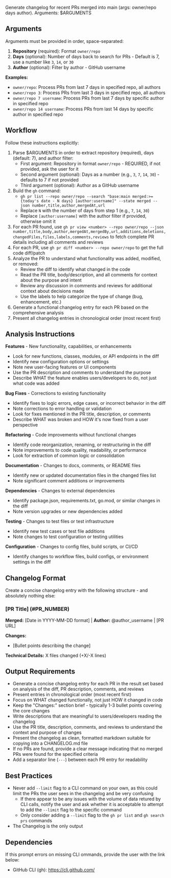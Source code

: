 Generate changelog for recent PRs merged into main (args: owner/repo days author). Arguments: $ARGUMENTS

## Arguments

Arguments must be provided in order, space-separated:
1. **Repository** (required): Format `owner/repo`
2. **Days** (optional): Number of days back to search for PRs - Default is 7, use a number like `3`, `14`, or `30`
3. **Author** (optional): Filter by author - GitHub username

**Examples:**
- `owner/repo`: Process PRs from last 7 days in specified repo, all authors
- `owner/repo 3`: Process PRs from last 3 days in specified repo, all authors
- `owner/repo 7 username`: Process PRs from last 7 days by specific author in specified repo
- `owner/repo 14 username`: Process PRs from last 14 days by specific author in specified repo

## Workflow

Follow these instructions explicitly:
1. Parse $ARGUMENTS in order to extract repository (required), days (default: 7), and author filter:
   - First argument: Repository in format `owner/repo` - REQUIRED, if not provided, ask the user for it
   - Second argument (optional): Days as a number (e.g., `3`, `7`, `14`, `30`) - defaults to 7 if not provided
   - Third argument (optional): Author as a GitHub username
2. Build the `gh` command:
   - `gh pr list --repo owner/repo --search "base:main merged:>={today's date - N days} [author:username]" --state merged --json number,title,author,mergedAt,url`
   - Replace `N` with the number of days from step 1 (e.g., `7`, `14`, `30`)
   - Replace `[author:username]` with the author filter if provided, otherwise omit it
3. For each PR found, use `gh pr view <number> --repo owner/repo --json number,title,body,author,mergedAt,mergedBy,url,additions,deletions,changedFiles,files,labels,comments,reviews` to fetch complete PR details including all comments and reviews
4. For each PR, use `gh pr diff <number> --repo owner/repo` to get the full code diff/patch
5. Analyze the PR to understand what functionality was added, modified, or removed:
   - Review the diff to identify what changed in the code
   - Read the PR title, body/description, and all comments for context about the purpose and intent
   - Review any discussion in comments and reviews for additional context about decisions made
   - Use the labels to help categorize the type of change (bug, enhancement, etc.)
6. Generate a functional changelog entry for each PR based on the comprehensive analysis
7. Present all changelog entries in chronological order (most recent first)

## Analysis Instructions

**Features** - New functionality, capabilities, or enhancements
- Look for new functions, classes, modules, or API endpoints in the diff
- Identify new configuration options or settings
- Note new user-facing features or UI components
- Use the PR description and comments to understand the purpose
- Describe WHAT the feature enables users/developers to do, not just what code was added

**Bug Fixes** - Corrections to existing functionality
- Identify fixes to logic errors, edge cases, or incorrect behavior in the diff
- Note corrections to error handling or validation
- Look for fixes mentioned in the PR title, description, or comments
- Describe WHAT was broken and HOW it's now fixed from a user perspective

**Refactoring** - Code improvements without functional changes
- Identify code reorganization, renaming, or restructuring in the diff
- Note improvements to code quality, readability, or performance
- Look for extraction of common logic or consolidation

**Documentation** - Changes to docs, comments, or README files
- Identify new or updated documentation files in the changed files list
- Note significant comment additions or improvements

**Dependencies** - Changes to external dependencies
- Identify package.json, requirements.txt, go.mod, or similar changes in the diff
- Note version upgrades or new dependencies added

**Testing** - Changes to test files or test infrastructure
- Identify new test cases or test file additions
- Note changes to test configuration or testing utilities

**Configuration** - Changes to config files, build scripts, or CI/CD
- Identify changes to workflow files, build configs, or environment settings in the diff

## Changelog Format

Create a concise changelog entry with the following structure - and absolutely nothing else:

### [PR Title] (#PR_NUMBER)
**Merged:** [Date in YYYY-MM-DD format] | **Author:** @author_username | [PR URL]

**Changes:**
- [Bullet points describing the change]

**Technical Details:** X files changed (+X/-X lines)

## Output Requirements

- Generate a concise changelog entry for each PR in the result set based on analysis of the diff, PR description, comments, and reviews
- Present entries in chronological order (most recent first)
- Focus on WHAT changed functionally, not just HOW it changed in code
- Keep the "Changes:" section brief - typically 1-3 bullet points covering the core changes
- Write descriptions that are meaningful to users/developers reading the changelog
- Use the PR title, description, comments, and reviews to understand the context and purpose of changes
- Present the changelog as clean, formatted markdown suitable for copying into a CHANGELOG.md file
- If no PRs are found, provide a clear message indicating that no merged PRs were found for the specified criteria
- Add a separator line (`---`) between each PR entry for readability

## Best Practices

- Never add `--limit` flag to a CLI command on your own, as this could limit the PRs the user sees in the changelog and be very confusing
   - If there appear to be any issues with the volume of data retured by CLI calls, notify the user and ask whether it is acceptable to attempt to add the `--limit` flag to the specific command
   - Only consider adding a `--limit` flag to the `gh pr list` and `gh search prs` commands
- The Changelog is the only output

## Dependencies

If this prompt errors on missing CLI ommands, provide the user with the link below:
- GitHub CLI (gh): https://cli.github.com/

